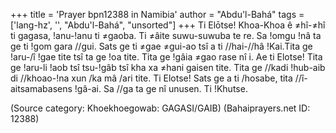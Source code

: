+++
title = 'Prayer bpn12388 in Namibia'
author = "Abdu'l-Bahá"
tags = ['lang-hz', '', "Abdu'l-Bahá", "unsorted"]
+++
Ti Elōtse! Khoa-Khoa ê ≠hî-≠hî ti gagasa, !anu-!anu ti ≠gaoba. Ti ≠âite suwu-suwuba te re. Sa !omgu !nâ ta ge ti !gom gara //gui. Sats ge ti ≠gae ≠gui-ao tsî a ti //hai-//hâ !Kai.Tita ge !aru-/î !gae tite tsî ta ge !oa tite. Tita ge !gâia ≠gao rase nî i. Ae ti Elotse! Tita ge !aru-li !aob tsî tsu-!gâb tsî kha xa ≠hani gaisen tite. Tita ge //kadi !hub-aib di //khoao-!na xun /ka mâ /ari tite.
	Ti Elotse! Sats ge a ti /hosabe, tita //î-aitsamabasens !gâ-ai. Sa //ga ta ge nî unusen. Ti !Khutse.

(Source category: Khoekhoegowab: GAGASI/GAIB)
(Bahaiprayers.net ID: 12388)
